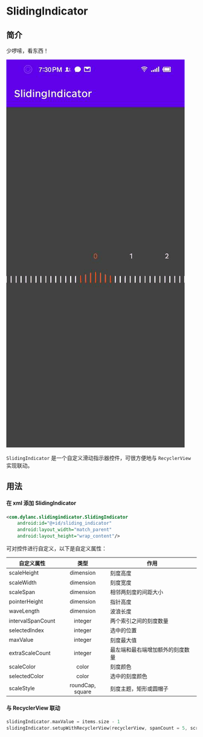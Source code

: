 # SlidingIndicator

## 简介

少啰嗦，看东西！

![gif图](./gif/sample.gif) 

`SlidingIndicator` 是一个自定义滑动指示器控件，可很方便地与 `RecyclerView` 实现联动。

## 用法


#### 在 xml 添加 SlidingIndicator

```xml
<com.dylanc.slidingindicator.SlidingIndicator
    android:id="@+id/sliding_indicator"
    android:layout_width="match_parent"
    android:layout_height="wrap_content"/>
```

可对控件进行自定义，以下是自定义属性：

| 自定义属性        |       类型       | 作用                             |
| ----------------- | :--------------: | -------------------------------- |
| scaleHeight       |    dimension     | 刻度高度                         |
| scaleWidth        |    dimension     | 刻度宽度                         |
| scaleSpan         |    dimension     | 相邻两刻度的间距大小             |
| pointerHeight     |    dimension     | 指针高度                         |
| waveLength        |    dimension     | 波浪长度                         |
| intervalSpanCount |     integer      | 两个索引之间的刻度数量           |
| selectedIndex     |     integer      | 选中的位置                       |
| maxValue          |     integer      | 刻度最大值                       |
| extraScaleCount   |     integer      | 最左端和最右端增加额外的刻度数量 |
| scaleColor        |      color       | 刻度颜色                         |
| selectedColor     |      color       | 选中的刻度颜色                   |
| scaleStyle        | roundCap, square | 刻度主题，矩形或圆帽子           |

#### 与 RecyclerView 联动

```kotlin
slidingIndicator.maxValue = items.size - 1
slidingIndicator.setupWithRecyclerView(recyclerView, spanCount = 5, scrollSelect = true)
```
